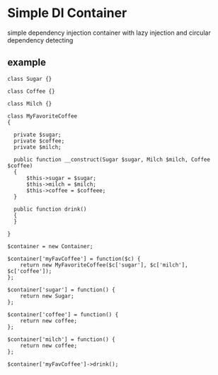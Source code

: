 # Simple DI Container
simple dependency injection container with lazy injection and circular dependency detecting

## example
```
class Sugar {}

class Coffee {}

class Milch {} 

class MyFavoriteCoffee
{

  private $sugar;
  private $coffee;
  private $milch;

  public function __construct(Sugar $sugar, Milch $milch, Coffee $coffee) 
  {
      $this->sugar = $sugar;
      $this->milch = $milch;
      $this->coffee = $coffeee;
  }
  
  public function drink()
  {
  }

}

$container = new Container;

$container['myFavCoffee'] = function($c) {
    return new MyFavoriteCoffee($c['sugar'], $c['milch'], $c['coffee']);
};

$container['sugar'] = function() {
    return new Sugar;
};

$container['coffee'] = function() {
    return new coffee;
};

$container['milch'] = function() {
    return new coffee;
};

$container['myFavCoffee']->drink();


```






